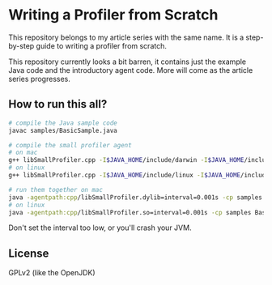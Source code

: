 Writing a Profiler from Scratch
===============================

This repository belongs to my article series with the same name. 
It is a step-by-step guide to writing a profiler from scratch.

This repository currently looks a bit barren, it contains just the example Java code and
the introductory agent code. More will come as the article series progresses.

How to run this all?
--------------------

```sh
# compile the Java sample code
javac samples/BasicSample.java

# compile the small profiler agent
# on mac
g++ libSmallProfiler.cpp -I$JAVA_HOME/include/darwin -I$JAVA_HOME/include -o libSmallProfiler.dylib -std=c++17 -shared 
# on linux
g++ libSmallProfiler.cpp -I$JAVA_HOME/include/linux -I$JAVA_HOME/include -o libSmallProfiler.so -std=c++17 -shared

# run them together on mac
java -agentpath:cpp/libSmallProfiler.dylib=interval=0.001s -cp samples BasicSample
# on linux
java -agentpath:cpp/libSmallProfiler.so=interval=0.001s -cp samples BasicSample
```

Don't set the interval too low, or you'll crash your JVM.

License
-------
GPLv2 (like the OpenJDK)